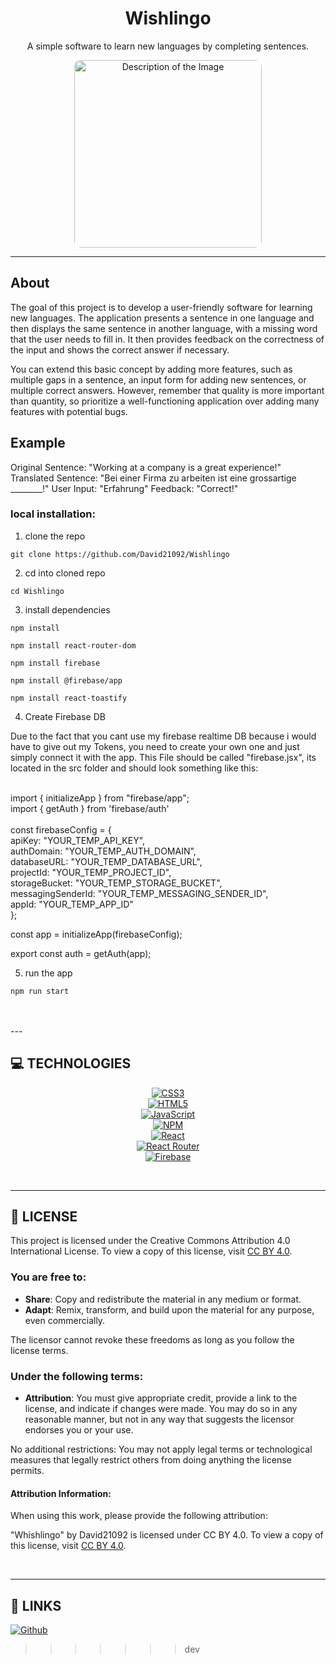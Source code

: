 
<div align='center'>
    <h1><b>Wishlingo</b></h1>
    <p>A simple software to learn new languages by completing sentences.</p>
</div>
<div align="center">
    <img src="https://firebasestorage.googleapis.com/v0/b/wishlingode.appspot.com/o/Logo%2FWishlingo.png?alt=media&token=e0e982dc-839c-4951-80fb-75352ef85fad" alt="Description of the Image" style="width: 300px; border-radius: 10px;">

</div>

---

## About

The goal of this project is to develop a user-friendly software for learning new languages. The application presents a sentence in one language and then displays the same sentence in another language, with a missing word that the user needs to fill in. It then provides feedback on the correctness of the input and shows the correct answer if necessary.

You can extend this basic concept by adding more features, such as multiple gaps in a sentence, an input form for adding new sentences, or multiple correct answers. However, remember that quality is more important than quantity, so prioritize a well-functioning application over adding many features with potential bugs.

## Example

Original Sentence: "Working at a company is a great experience!"
Translated Sentence: "Bei einer Firma zu arbeiten ist eine grossartige ________!"
User Input: "Erfahrung"
Feedback: "Correct!"



### local installation:

1. clone the repo

```
git clone https://github.com/David21092/Wishlingo
```

2. cd into cloned repo

```
cd Wishlingo
```

3. install dependencies

```
npm install
```

```
npm install react-router-dom
```

```
npm install firebase 
```

```
npm install @firebase/app
```

```
npm install react-toastify
```

4. Create Firebase DB

Due to the fact that you cant use my firebase realtime DB because i would have to give out my Tokens, you need to create your own one and just simply connect it with the app. This File should be called "firebase.jsx", its located in the src folder and should look something like this: 

<br/>import { initializeApp } from "firebase/app";
<br/>import { getAuth } from 'firebase/auth'
<br/>
<br/>const firebaseConfig = {
<br/>  apiKey: "YOUR_TEMP_API_KEY",
<br/>  authDomain: "YOUR_TEMP_AUTH_DOMAIN",
<br/>  databaseURL: "YOUR_TEMP_DATABASE_URL",
<br/>  projectId: "YOUR_TEMP_PROJECT_ID",
<br/>  storageBucket: "YOUR_TEMP_STORAGE_BUCKET",
<br/>  messagingSenderId: "YOUR_TEMP_MESSAGING_SENDER_ID",
<br/>  appId: "YOUR_TEMP_APP_ID"
<br/>};

const app = initializeApp(firebaseConfig);

export const auth = getAuth(app);


5. run the app

```
npm run start
```

<br />

<br />
---

## 💻 **TECHNOLOGIES**

[<div align="center"><img alt="CSS3" src="https://img.shields.io/badge/css3-%231572B6.svg?style=for-the-badge&logo=css3&logoColor=white" /></div>](#)
[<div align="center"><img alt="HTML5" src="https://img.shields.io/badge/html5-%23E34F26.svg?style=for-the-badge&logo=html5&logoColor=white" /></div>](#)
[<div align="center"><img alt="JavaScript" src="https://img.shields.io/badge/javascript-%23323330.svg?style=for-the-badge&logo=javascript&logoColor=%23F7DF1E" /></div>](#)
[<div align="center"><img alt="NPM" src="https://img.shields.io/badge/NPM-%23000000.svg?style=for-the-badge&logo=npm&logoColor=white" /></div>](#)
[<div align="center"><img alt="React" src="https://img.shields.io/badge/react-%2320232a.svg?style=for-the-badge&logo=react&logoColor=%2361DAFB" /></div>](#)
[<div align="center"><img alt="React Router" src="https://img.shields.io/badge/React_Router-CA4245?style=for-the-badge&logo=react-router&logoColor=white" /></div>](#)
[<div align="center"><img alt="Firebase" src="https://img.shields.io/badge/firebase-%23039BE5.svg?style=for-the-badge&logo=firebase" /></div>](#)

<br />

---

## 📎 **LICENSE**

This project is licensed under the Creative Commons Attribution 4.0 International License. To view a copy of this license, visit [CC BY 4.0](https://creativecommons.org/licenses/by/4.0/).

### You are free to:

- **Share**: Copy and redistribute the material in any medium or format.
- **Adapt**: Remix, transform, and build upon the material for any purpose, even commercially.

The licensor cannot revoke these freedoms as long as you follow the license terms.

### Under the following terms:

- **Attribution**: You must give appropriate credit, provide a link to the license, and indicate if changes were made. You may do so in any reasonable manner, but not in any way that suggests the licensor endorses you or your use.

No additional restrictions: You may not apply legal terms or technological measures that legally restrict others from doing anything the license permits.

#### Attribution Information:

When using this work, please provide the following attribution:

"Whishlingo" by David21092 is licensed under CC BY 4.0. To view a copy of this license, visit [CC BY 4.0](https://creativecommons.org/licenses/by/4.0/).


<br />

---

## 📌 **LINKS**

[<img alt="Github" src="https://img.shields.io/badge/David21092-%23181717.svg?style=for-the-badge&logo=github&logoColor=white" />](https://github.com/David21092)

>>>>>>> dev

